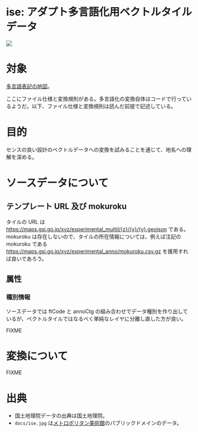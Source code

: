 # ise: アダプト多言語化用ベクトルタイルデータ
![](https://optgeo.github.io/ise/ise.jpg)

# 対象
[多言語表記の地図](https://www.gsi.go.jp/kihonjohochousa/multilingual.html)。

ここにファイル仕様と変換規則がある。多言語化の変換自体はコードで行っているようだ。以下、ファイル仕様と変換規則は読んだ前提で記述している。

# 目的
センスの良い設計のベクトルデータへの変換を試みることを通じて、地名への理解を深める。

# ソースデータについて
## テンプレート URL 及び mokuroku
タイルの URL は https://maps.gsi.go.jp/xyz/experimental_multil/{z}/{x}/{y}.geojson である。 mokuroku は存在しないので、タイルの所在情報については、例えば注記の mokuroku である https://maps.gsi.go.jp/xyz/experimental_anno/mokuroku.csv.gz を援用すれば良いであろう。

## 属性
### 種別情報
ソースデータでは ftCode と annoCtg の組み合わせでデータ種別を作り出しているが、ベクトルタイルではなるべく単純なレイヤに分離し直した方が良い。

FIXME

# 変換について

FIXME

# 出典
- 国土地理院データの出典は国土地理院。
- `docs/ise.jpg` は[メトロポリタン美術館](https://www.metmuseum.org/art/collection/search/54774?searchField=All&amp;sortBy=Relevance&amp;ft=tales+of+ise&amp;offset=0&amp;rpp=20&amp;pos=20)のパブリックドメインのデータ。
